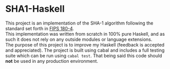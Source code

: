 # SHA1-Haskell

This project is an implementation of the SHA-1 algorithm following the standard set forth in [FIPS 180-4](https://nvlpubs.nist.gov/nistpubs/FIPS/NIST.FIPS.180-4.pdf).  
This implementation was written from scratch in 100% pure Haskell, and as such it does not rely on any outside modules or language extensions.  
The purpose of this project is to improve my Haskell (feedback is accepted and appreciated). The project is built using cabal and includes a full testing suite which can be run using `cabal test`.  That being said this code should **not** be used in any production environment.  
